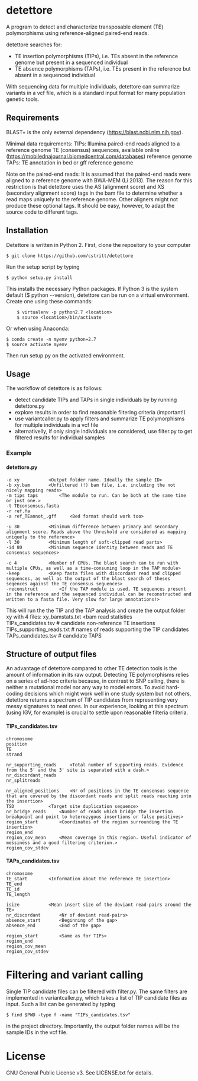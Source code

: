 detettore
=========

A program to detect and characterize transposable element (TE) polymorphisms using
reference-aligned paired-end reads. 

detettore searches for:

- TE insertion polymorphisms (TIPs), i.e. TEs absent in the reference genome but present in a sequenced individual
- TE absence polymorphisms (TAPs), i.e. TEs present in the reference but absent in a sequenced individual

With sequencing data for multiple individuals, detettore can summarize variants in a vcf file, which is a standard input format for many population genetic tools. 


Requirements
------------

BLAST+ is the only external dependency (https://blast.ncbi.nlm.nih.gov).

Minimal data requirements:
	TIPs:
		Illumina paired-end reads aligned to a reference genome
		TE (consensus) sequences, available online (https://mobilednajournal.biomedcentral.com/databases)
		reference genome
	TAPs:
		TE annotation in bed or gff
		reference genome

Note on the paired-end reads:
It is assumed that the paired-end reads were aligned to a reference genome with BWA-MEM (Li 2013). 
The reason for this restriction is that detettore uses the AS (alignment score) and XS (secondary alignment score) tags in the bam file to determine whether a read maps uniquely to the reference genome. Other aligners might not produce these optional tags. It should be easy, however, to adapt the source code to different tags.



Installation
------------

Detettore is written in Python 2. First, clone the repository to your computer
	
	$ git clone https://github.com/cstritt/detettore

Run the setup script by typing 
    	
	$ python setup.py install

This installs the necessary Python packages. If Python 3 is the system default ($ python --version), detettore can be run on a virtual environment. Create one using these commands:

    	$ virtualenv -p python2.7 <location>
    	$ source <location>/bin/activate

Or when using Anaconda:
	
	$ conda create -n myenv python=2.7
	$ source activate myenv

Then run setup.py on the activated environment.



Usage
-----

The workflow of detettore is as follows:

- detect candidate TIPs and TAPs in single individuals by by running detettore.py 
- explore results in order to find reasonable filtering criteria (important!)
- use variantcaller.py to apply filters and summarize TE polymorphisms for multiple individuals in a vcf file
- alternativelly, if only single individuals are considered, use filter.py to get filtered results for individual samples


### Example

#### detettore.py 
	-o xy 			<Output folder name. Ideally the sample ID>
  	-b xy.bam 		<Unfiltered (!) bam file, i.e. including the not nicely mapping reads>
  	-m tips taps 		<The module to run. Can be both at the same time or just one.>
  	-t TEconsensus.fasta	
  	-r ref.fa	
  	-a ref_TEannot_.gff 	<Bed format should work too>
  	
	-u 30 			<Minimum difference between primary and secondary alignment score. Reads above the threshold are considered as mapping uniquely to the reference>
  	-l 30 			<Minimum length of soft-clipped read parts>
  	-id 80 			<Minimum sequence identity between reads and TE consensus sequences>
	
	-c 4 			<Number of CPUs. The blast search can be run with multiple CPUs, as well as a time-consuming loop in the TAP module>
  	-keep 			<Keep fasta files with discordant read and clipped sequences, as well as the output of the blast search of theses seqences against the TE consensus sequences>
  	-reconstruct 		<If the TAP module is used, TE sequences present in the reference and the sequenced individual can be reconstructed and written to a fasta file. Very slow for large annotations!>


This will run the the TIP and the TAP analysis and create the output folder xy with 4 files:
xy_bamstats.txt	<bam read statistics	
TIPs_candidates.tsv		# candidate non-reference TE insertions
TIPs_supporting_reads.txt	# names of reads supporting the TIP candidates
TAPs_candidates.tsv		# candidate TAPS

	
	
Structure of output files
-------------------------

An advantage of detettore compared to other TE detection tools is the amount of information in its raw output. Detecting TE polymorphisms relies on a series of ad-hoc criteria because, in contrast to SNP calling, there is neither a mutational model nor any way to model errors. To avoid hard-coding decisions which might work well in one study system but not others, detettore returns a spectrum of TIP candidates from representing very messy signatures to neat ones. In our experience, looking at this spectrum (using IGV, for example) is crucial to settle upon reasonable filteria criteria.



#### TIPs_candidates.tsv
	chromosome
   	position
  	TE
  	strand		
  
  	nr_supporting_reads 	<Total number of supporting reads. Evidence from the 5' and the 3' site is separated with a dash.>
  	nr_discordant_reads
  	nr_splitreads
  
  	nr_aligned_positions	<Nr of positions in the TE consensus sequence that are covered by the discordant reads and split reads reaching into the insertion>
	TSD 			<Target site duplication sequence>
	nr_bridge_reads 	<Number of reads which bridge the insertion breakpoint and point to heterozygous insertions or false positives>
  	region_start		<Coordinates of the region surrounding the TE insertion>
  	region_end 
  	region_cov_mean 	<Mean coverage in this region. Useful indicator of messiness and a good filtering criterion.>
  	region_cov_stdev	



#### TAPs_candidates.tsv
	chromosome
  	TE_start 		<Information about the reference TE insertion>
  	TE_end
  	TE_id
  	TE_length

  	isize 			<Mean insert size of the deviant read-pairs around the TE>
  	nr_discordant 		<Nr of deviant read-pairs>
  	absence_start 		<Beginning of the gap>
  	absence_end 		<End of the gap>
  
  	region_start 		<Same as for TIPs>
  	region_end
  	region_cov_mean
  	region_cov_stdev



Filtering and variant calling
=============================

Single TIP candidate files can be filtered with filter.py. The same filters are implemented in variantcaller.py, which takes a list of TIP candidate
files as input. Such a list can be generated by typing 

	$ find $PWD -type f -name "TIPs_candidates.tsv"

in the project directory. Importantly, the output folder names will be the sample IDs in the vcf file.


License
=======
GNU General Public License v3. See LICENSE.txt for details.


